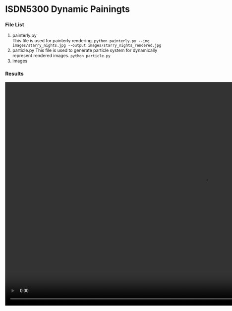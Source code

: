 # ISDN5300 Dynamic Painingts
### File List
1. painterly.py <br>
This file is used for painterly rendering.
`python painterly.py --img images/starry_nights.jpg --output images/starry_nights_rendered.jpg`
2. particle.py
This file is used to generate particle system for dynamically represent rendered images.
`python particle.py`
3. images
### Results
<video src="images/Final_Results.mp4" width="1280" height="720" controls></video>